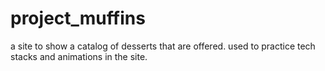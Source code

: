 # project_muffins
a site to show a catalog of desserts that are offered. used to practice tech stacks and animations in the site.
